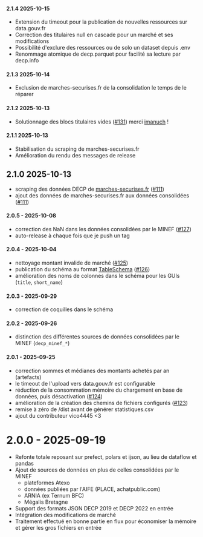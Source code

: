 #### 2.1.4 2025-10-15

- Extension du timeout pour la publication de nouvelles ressources sur data.gouv.fr
- Correction des titulaires null en cascade pour un marché et ses modifications
- Possibilité d'exclure des ressources ou de solo un dataset depuis .env
- Renommage atomique de decp.parquet pour facilité sa lecture par decp.info

#### 2.1.3 2025-10-14

- Exclusion de marches-securises.fr de la consolidation le temps de le réparer

#### 2.1.2 2025-10-13

- Solutionnage des blocs titulaires vides ([#131](https://github.com/ColinMaudry/decp-processing/pull/131)) merci [imanuch](https://github.com/imanuch) !

#### 2.1.1 2025-10-13

- Stabilisation du scraping de marches-securises.fr
- Amélioration du rendu des messages de release

## 2.1.0 2025-10-13

- scraping des données DECP de [marches-securises.fr](https://www.data.gouv.fr/datasets/donnees-essentielles-de-la-commande-publique-de-marches-securises-fr/) ([#111](https://github.com/ColinMaudry/decp-processing/issues/111))
- ajout des données de marches-securises.fr aux données consolidées ([#111](https://github.com/ColinMaudry/decp-processing/issues/111))

#### 2.0.5 - 2025-10-08

- correction des NaN dans les données consolidées par le MINEF ([#127](https://github.com/ColinMaudry/decp-processing/issues/127))
- auto-release à chaque fois que je push un tag

#### 2.0.4 - 2025-10-04

- nettoyage montant invalide de marché ([#125](https://github.com/ColinMaudry/decp-processing/issues/125))
- publication du schéma au format [TableSchema](https://specs.frictionlessdata.io/table-schema) ([#126](https://github.com/ColinMaudry/decp-processing/issues/126))
- amélioration des noms de colonnes dans le schéma pour les GUIs (`title`, `short_name`)

#### 2.0.3 - 2025-09-29

- correction de coquilles dans le schéma

#### 2.0.2 - 2025-09-26

- distinction des différentes sources de données consolidées par le MINEF (`decp_minef_*`)

#### 2.0.1 - 2025-09-25

- correction sommes et médianes des montants achetés par an (artefacts)
- le timeout de l'upload vers data.gouv.fr est configurable
- réduction de la consommation mémoire du chargement en base de données, puis désactivation ([#124](https://github.com/ColinMaudry/decp-processing/issues/124))
- amélioration de la création des chemins de fichiers configurés ([#123](https://github.com/ColinMaudry/decp-processing/issues/123))
- remise à zéro de /dist avant de générer statistiques.csv
- ajout du contributeur vico4445 <3

# 2.0.0 - 2025-09-19

- Refonte totale reposant sur prefect, polars et ijson, au lieu de dataflow et pandas
- Ajout de sources de données en plus de celles consolidées par le MINEF
  - plateformes Atexo
  - données publiées par l'AIFE (PLACE, achatpublic.com)
  - ARNIA (ex Ternum BFC)
  - Mégalis Bretagne
- Support des formats JSON DECP 2019 et DECP 2022 en entrée
- Intégration des modifications de marché
- Traitement effectué en bonne partie en flux pour économiser la mémoire et gérer les gros fichiers en entrée

